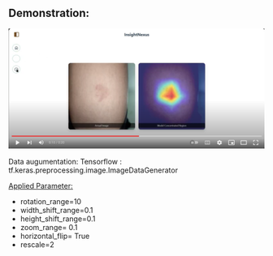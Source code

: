 ## Demonstration:
[![Watch the video](/github-images/readme-img.png)](https://youtu.be/cZILc2IsLHU)


Data augumentation:
Tensorflow : tf.keras.preprocessing.image.ImageDataGenerator

<ins>Applied Parameter<ins/>: 
- rotation_range=10
- width_shift_range=0.1
- height_shift_range=0.1
- zoom_range= 0.1
- horizontal_flip= True
- rescale=2

